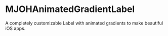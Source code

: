 # MJOHAnimatedGradientLabel
A completely customizable Label with animated gradients to make beautiful iOS apps.
